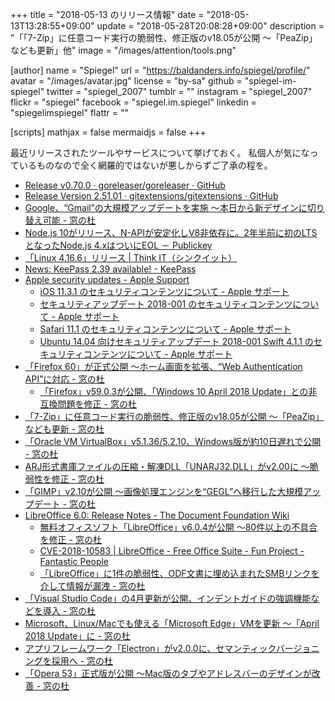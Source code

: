 +++
title = "2018-05-13 のリリース情報"
date =  "2018-05-13T13:28:55+09:00"
update = "2018-05-28T20:08:28+09:00"
description = "「「7-Zip」に任意コード実行の脆弱性、修正版のv18.05が公開 ～「PeaZip」なども更新」他"
image = "/images/attention/tools.png"

[author]
  name      = "Spiegel"
  url       = "https://baldanders.info/spiegel/profile/"
  avatar    = "/images/avatar.jpg"
  license   = "by-sa"
  github    = "spiegel-im-spiegel"
  twitter   = "spiegel_2007"
  tumblr    = ""
  instagram = "spiegel_2007"
  flickr    = "spiegel"
  facebook  = "spiegel.im.spiegel"
  linkedin  = "spiegelimspiegel"
  flattr    = ""

[scripts]
  mathjax = false
  mermaidjs = false
+++

最近リリースされたツールやサービスについて挙げておく。
私個人が気になっているものなので全く網羅的ではないが悪しからずご了承の程を。

- [Release v0.70.0 · goreleaser/goreleaser · GitHub](https://github.com/goreleaser/goreleaser/releases/tag/v0.70.0)
- [Release Version 2.51.01 · gitextensions/gitextensions · GitHub](https://github.com/gitextensions/gitextensions/releases/tag/v2.51.01)
- [Google、“Gmail”の大規模アップデートを実施 ～本日から新デザインに切り替え可能 - 窓の杜](https://forest.watch.impress.co.jp/docs/news/1119246.html)
- [Node.js 10がリリース、N-APIが安定化しV8非依存に。2年半前に初のLTSとなったNode.js 4.xはついにEOL － Publickey](https://www.publickey1.jp/blog/18/nodejs_10n-apiv82ltsnodejs_4xeol.html)
- [「Linux 4.16.6」リリース | Think IT（シンクイット）](https://thinkit.co.jp/news/bn/13944)
- [News: KeePass 2.39 available! - KeePass](https://keepass.info/news/n180506_2.39.html)
- [Apple security updates - Apple Support](https://support.apple.com/en-us/HT201222)
    - [iOS 11.3.1 のセキュリティコンテンツについて - Apple サポート](https://support.apple.com/ja-jp/HT208743)
    - [セキュリティアップデート 2018-001 のセキュリティコンテンツについて - Apple サポート](https://support.apple.com/ja-jp/HT208742)
    - [Safari 11.1 のセキュリティコンテンツについて - Apple サポート](https://support.apple.com/ja-jp/HT208741)
    - [Ubuntu 14.04 向けセキュリティアップデート 2018-001 Swift 4.1.1 のセキュリティコンテンツについて - Apple サポート](https://support.apple.com/ja-jp/HT208804)
- [「Firefox 60」が正式公開 ～ホーム画面を拡張、“Web Authentication API”に対応 - 窓の杜](https://forest.watch.impress.co.jp/docs/news/1121001.html)
    - [「Firefox」v59.0.3が公開、「Windows 10 April 2018 Update」との非互換問題を修正 - 窓の杜](https://forest.watch.impress.co.jp/docs/news/1120289.html)
- [「7-Zip」に任意コード実行の脆弱性、修正版のv18.05が公開 ～「PeaZip」なども更新 - 窓の杜](https://forest.watch.impress.co.jp/docs/news/1120644.html)
- [「Oracle VM VirtualBox」v5.1.36/5.2.10、Windows版が約10日遅れで公開 - 窓の杜](https://forest.watch.impress.co.jp/docs/news/1120296.html)
- [ARJ形式書庫ファイルの圧縮・解凍DLL「UNARJ32.DLL」がv2.00に ～脆弱性を修正 - 窓の杜](https://forest.watch.impress.co.jp/docs/news/1120405.html)
- [「GIMP」v2.10が公開 ～画像処理エンジンを“GEGL”へ移行した大規模アップデート - 窓の杜](https://forest.watch.impress.co.jp/docs/news/1120669.html)
- [LibreOffice 6.0: Release Notes - The Document Foundation Wiki](https://wiki.documentfoundation.org/ReleaseNotes/6.0)
    - [無料オフィスソフト「LibreOffice」v6.0.4が公開 ～80件以上の不具合を修正 - 窓の杜](https://forest.watch.impress.co.jp/docs/news/1121112.html)
    - [CVE-2018-10583 | LibreOffice - Free Office Suite - Fun Project - Fantastic People](https://www.libreoffice.org/about-us/security/advisories/cve-2018-10583/)
    - [「LibreOffice」に1件の脆弱性、ODF文書に埋め込まれたSMBリンクを介して情報が漏洩 - 窓の杜](https://forest.watch.impress.co.jp/docs/news/1123907.html)
- [「Visual Studio Code」の4月更新が公開、インデントガイドの強調機能などを導入 - 窓の杜](https://forest.watch.impress.co.jp/docs/news/1120810.html)
- [Microsoft、Linux/Macでも使える「Microsoft Edge」VMを更新 ～「April 2018 Update」に - 窓の杜](https://forest.watch.impress.co.jp/docs/news/1120921.html)
- [アプリフレームワーク「Electron」がv2.0.0に、セマンティックバージョニングを採用へ - 窓の杜](https://forest.watch.impress.co.jp/docs/news/1121037.html)
- [「Opera 53」正式版が公開 ～Mac版のタブやアドレスバーのデザインが改善 - 窓の杜](https://forest.watch.impress.co.jp/docs/news/1121314.html)
